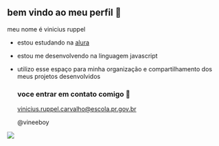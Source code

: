 ## bem vindo ao meu perfil 💙

meu nome é vinicius ruppel

- estou estudando na [alura](https://www.alura.com.br)
- estou me desenvolvendo na linguagem javascript
- utilizo esse espaço para minha organização e compartilhamento dos meus projetos desenvolvidos

  ### voce entrar em contato comigo 📧

  vinicius.ruppel.carvalho@escola.pr.gov.br

  @vineeboy

![](  https://media.tenor.com/5gJ16fgaiV0AAAAi/rare-monkey-monkey.gif)
